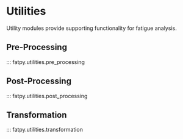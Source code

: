 # Utilities

Utility modules provide supporting functionality for fatigue analysis.

## Pre-Processing

::: fatpy.utilities.pre_processing

## Post-Processing

::: fatpy.utilities.post_processing

## Transformation

::: fatpy.utilities.transformation
